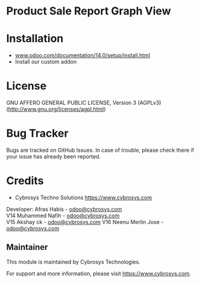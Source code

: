 Product Sale Report Graph View
==============================

Installation
============
- www.odoo.com/documentation/14.0/setup/install.html
- Install our custom addon

License
=======
GNU AFFERO GENERAL PUBLIC LICENSE, Version 3 (AGPLv3)
(http://www.gnu.org/licenses/agpl.html)

Bug Tracker
===========
Bugs are tracked on GitHub Issues. In case of trouble, please check there if your issue has already been reported.

Credits
=======
* Cybrosys Techno Solutions <https://www.cybrosys.com>


Developer: Afras Habis - odoo@cybrosys.com<br>
        V14 Muhammed Nafih  - odoo@cybrosys.com<br>
        V15 Akshay ck - odoo@cybrosys.com
        V16 Neenu Merlin Jose - odoo@cybrosys.com

Maintainer
----------

This module is maintained by Cybrosys Technologies.

For support and more information, please visit https://www.cybrosys.com.

